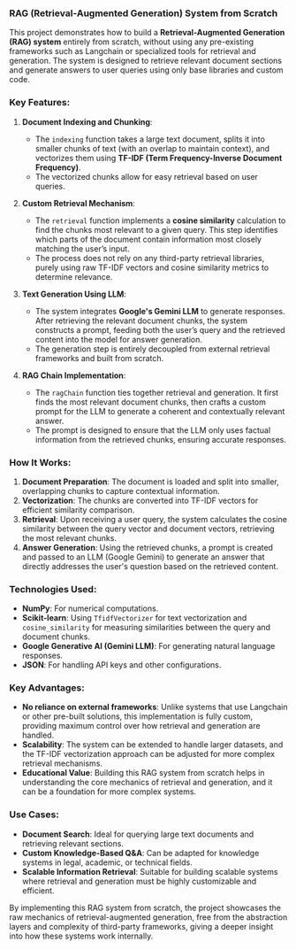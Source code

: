 ### **RAG (Retrieval-Augmented Generation) System from Scratch**

This project demonstrates how to build a **Retrieval-Augmented Generation (RAG) system** entirely from scratch, without using any pre-existing frameworks such as Langchain or specialized tools for retrieval and generation. The system is designed to retrieve relevant document sections and generate answers to user queries using only base libraries and custom code.

### **Key Features**:

1. **Document Indexing and Chunking**:
   - The `indexing` function takes a large text document, splits it into smaller chunks of text (with an overlap to maintain context), and vectorizes them using **TF-IDF (Term Frequency-Inverse Document Frequency)**.
   - The vectorized chunks allow for easy retrieval based on user queries.

2. **Custom Retrieval Mechanism**:
   - The `retrieval` function implements a **cosine similarity** calculation to find the chunks most relevant to a given query. This step identifies which parts of the document contain information most closely matching the user’s input.
   - The process does not rely on any third-party retrieval libraries, purely using raw TF-IDF vectors and cosine similarity metrics to determine relevance.

3. **Text Generation Using LLM**:
   - The system integrates **Google's Gemini LLM** to generate responses. After retrieving the relevant document chunks, the system constructs a prompt, feeding both the user’s query and the retrieved content into the model for answer generation.
   - The generation step is entirely decoupled from external retrieval frameworks and built from scratch.

4. **RAG Chain Implementation**:
   - The `ragChain` function ties together retrieval and generation. It first finds the most relevant document chunks, then crafts a custom prompt for the LLM to generate a coherent and contextually relevant answer.
   - The prompt is designed to ensure that the LLM only uses factual information from the retrieved chunks, ensuring accurate responses.

### **How It Works**:
1. **Document Preparation**: The document is loaded and split into smaller, overlapping chunks to capture contextual information.
2. **Vectorization**: The chunks are converted into TF-IDF vectors for efficient similarity comparison.
3. **Retrieval**: Upon receiving a user query, the system calculates the cosine similarity between the query vector and document vectors, retrieving the most relevant chunks.
4. **Answer Generation**: Using the retrieved chunks, a prompt is created and passed to an LLM (Google Gemini) to generate an answer that directly addresses the user's question based on the retrieved content.

### **Technologies Used**:
- **NumPy**: For numerical computations.
- **Scikit-learn**: Using `TfidfVectorizer` for text vectorization and `cosine_similarity` for measuring similarities between the query and document chunks.
- **Google Generative AI (Gemini LLM)**: For generating natural language responses.
- **JSON**: For handling API keys and other configurations.

### **Key Advantages**:
- **No reliance on external frameworks**: Unlike systems that use Langchain or other pre-built solutions, this implementation is fully custom, providing maximum control over how retrieval and generation are handled.
- **Scalability**: The system can be extended to handle larger datasets, and the TF-IDF vectorization approach can be adjusted for more complex retrieval mechanisms.
- **Educational Value**: Building this RAG system from scratch helps in understanding the core mechanics of retrieval and generation, and it can be a foundation for more complex systems.

### **Use Cases**:
- **Document Search**: Ideal for querying large text documents and retrieving relevant sections.
- **Custom Knowledge-Based Q&A**: Can be adapted for knowledge systems in legal, academic, or technical fields.
- **Scalable Information Retrieval**: Suitable for building scalable systems where retrieval and generation must be highly customizable and efficient.

By implementing this RAG system from scratch, the project showcases the raw mechanics of retrieval-augmented generation, free from the abstraction layers and complexity of third-party frameworks, giving a deeper insight into how these systems work internally.